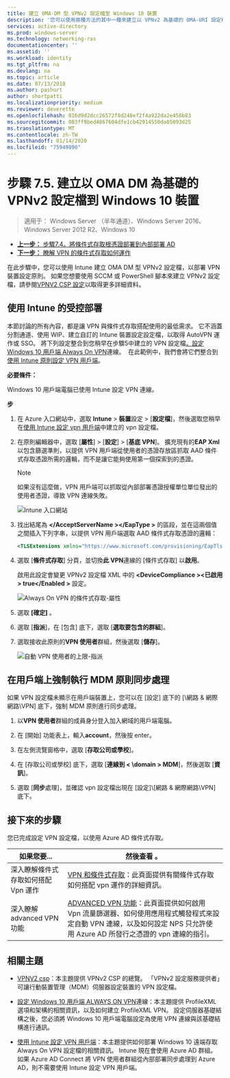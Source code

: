 ```yaml
---
title: 建立 OMA-DM 型 VPNv2 設定檔至 Windows 10 裝置
description: '您可以使用兩種方法的其中一種來建立以 VPNv2 為基礎的 OMA-URI 設定檔。 '
services: active-directory
ms.prod: windows-server
ms.technology: networking-ras
documentationcenter: ''
ms.assetid: ''
ms.workload: identity
ms.tgt_pltfrm: na
ms.devlang: na
ms.topic: article
ms.date: 07/13/2018
ms.author: pashort
author: shortpatti
ms.localizationpriority: medium
ms.reviewer: deverette
ms.openlocfilehash: 016d9d2dcc26572f8d248ef2f4a922da2e456b83
ms.sourcegitcommit: 083ff9bed4867604dfe1cb42914550da05093d25
ms.translationtype: MT
ms.contentlocale: zh-TW
ms.lasthandoff: 01/14/2020
ms.locfileid: "75949890"
---
```

# <a name="step-75-create-oma-dm-based-vpnv2-profiles-to-windows-10-devices"></a>步驟 7.5. 建立以 OMA DM 為基礎的 VPNv2 設定檔到 Windows 10 裝置

>適用于： Windows Server （半年通道）、Windows Server 2016、Windows Server 2012 R2、Windows 10

- [**上一步：** 步驟7.4。將條件式存取根憑證部署到內部部署 AD](vpn-deploy-cond-access-root-cert-to-on-premise-ad.md)
- [**下一步：** 瞭解 VPN 的條件式存取如何運作](https://docs.microsoft.com/windows/access-protection/vpn/vpn-conditional-access)

在此步驟中，您可以使用 Intune 建立 OMA DM 型 VPNv2 設定檔，以部署 VPN 裝置設定原則。 如果您想要使用 SCCM 或 PowerShell 腳本來建立 VPNv2 設定檔，請參閱[VPNV2 CSP 設定](https://docs.microsoft.com/windows/client-management/mdm/vpnv2-csp)以取得更多詳細資料。 

## <a name="managed-deployment-using-intune"></a>使用 Intune 的受控部署

本節討論的所有內容，都是讓 VPN 與條件式存取搭配使用的最低需求。 它不涵蓋分割通道、使用 WIP、建立自訂的 Intune 裝置設定設定檔，以取得 AutoVPN 運作或 SSO。 將下列設定整合到您稍早在步驟5中建立的 VPN 設定檔[。設定 Windows 10 用戶端 Always On VPN](always-on-vpn/deploy/vpn-deploy-client-vpn-connections.md)連線。  在此範例中，我們會將它們整合到[使用 Intune 原則設定 VPN 用戶端](always-on-vpn/deploy/vpn-deploy-client-vpn-connections.md#configure-the-vpn-client-by-using-intune)。 

**必要條件：**

Windows 10 用戶端電腦已使用 Intune 設定 VPN 連線。   


**步**

1. 在 Azure 入口網站中，選取  **Intune** > **裝置**設定 > [**設定檔**]，然後選取您稍早在[使用 Intune 設定 vpn 用戶端](always-on-vpn/deploy/vpn-deploy-client-vpn-connections.md#configure-the-vpn-client-by-using-intune)中建立的 vpn 設定檔。
    
2. 在原則編輯器中，選取 [**屬性**] > [**設定**] > [**基底 VPN**]。 擴充現有的**EAP Xml**以包含篩選準則，以提供 VPN 用戶端從使用者的憑證存放區抓取 AAD 條件式存取憑證所需的邏輯，而不是讓它能夠使用第一個探索到的憑證。

    >[!NOTE]
    >如果沒有這麼做，VPN 用戶端可以抓取從內部部署憑證授權單位單位發出的使用者憑證，導致 VPN 連線失敗。

    ![Intune 入口網站](../../media/Always-On-Vpn/intune-eap-xml.png)

3. 找出結尾為 **\</AcceptServerName >\</EapType >** 的區段，並在這兩個值之間插入下列字串，以提供 VPN 用戶端選取 AAD 條件式存取憑證的邏輯：

    ```XML
    <TLSExtensions xmlns="https://www.microsoft.com/provisioning/EapTlsConnectionPropertiesV2"><FilteringInfo xmlns="https://www.microsoft.com/provisioning/EapTlsConnectionPropertiesV3"><EKUMapping><EKUMap><EKUName>AAD Conditional Access</EKUName><EKUOID>1.3.6.1.4.1.311.87</EKUOID></EKUMap></EKUMapping><ClientAuthEKUList Enabled="true"><EKUMapInList><EKUName>AAD Conditional Access</EKUName></EKUMapInList></ClientAuthEKUList></FilteringInfo></TLSExtensions>
    ```

4. 選取 [**條件式存取**] 分頁，並切換**此 VPN**連線的 [條件式存取] 以**啟用**。
   
   啟用此設定會變更 VPNv2 設定檔 XML 中的 **\<DeviceCompliance >\<已啟用 > true\</Enabled >** 設定。

    ![Always On VPN 的條件式存取-屬性](../../media/Always-On-Vpn/vpn-conditional-access-azure-ad.png)

5. 選取 **\[確定\]** 。

6. 選取 [**指派**]，在 [包含] 底下，選取 [**選取要包含的群組**]。

7. 選取接收此原則的**VPN 使用者**群組，然後選取 [**儲存**]。

    ![自動 VPN 使用者的上限-指派](../../media/Always-On-Vpn/cap-for-auto-vpn-users-assignments.png)

## <a name="force-mdm-policy-sync-on-the-client"></a>在用戶端上強制執行 MDM 原則同步處理

如果 VPN 設定檔未顯示在用戶端裝置上，您可以在 [設定] 底下的 [\\網路 & 網際網路\\VPN] 底下，強制 MDM 原則進行同步處理。

1. 以**VPN 使用者**群組的成員身分登入加入網域的用戶端電腦。

2. 在 [開始] 功能表上，輸入**account**，然後按 enter。

3. 在左側流覽窗格中，選取 [**存取公司或學校**]。

4. 在 [存取公司或學校] 底下，選取 [**連線到 < \domain > MDM**]，然後選取 [**資訊**]。

5. 選取 [**同步**處理]，並確認 vpn 設定檔出現在 [設定]\\[網路 & 網際網路\\VPN] 底下。


## <a name="next-steps"></a>接下來的步驟

您已完成設定 VPN 設定檔，以使用 Azure AD 條件式存取。 

|如果您要...  |然後查看 。  |
|---------|---------|
|深入瞭解條件式存取如何搭配 Vpn 運作  |[VPN 和條件式存取](https://docs.microsoft.com/windows/access-protection/vpn/vpn-conditional-access)：此頁面提供有關條件式存取如何搭配 vpn 運作的詳細資訊。      |
|深入瞭解 advanced VPN 功能  |[ADVANCED VPN 功能](always-on-vpn/deploy/always-on-vpn-adv-options.md#advanced-vpn-features)：此頁面提供如何啟用 Vpn 流量篩選器、如何使用應用程式觸發程式來設定自動 VPN 連線，以及如何設定 NPS 只允許使用 Azure AD 所發行之憑證的 vpn 連線的指引。        |


## <a name="related-topics"></a>相關主題

- [VPNV2 csp](https://msdn.microsoft.com/windows/hardware/commercialize/customize/mdm/vpnv2-csp)：本主題提供 VPNv2 CSP 的總覽。 「VPNv2 設定服務提供者」可讓行動裝置管理（MDM）伺服器設定裝置的 VPN 設定檔。

- [設定 Windows 10 用戶端 ALWAYS ON VPN](https://docs.microsoft.com/windows-server/remote/remote-access/vpn/always-on-vpn/deploy/vpn-deploy-client-vpn-connections)連線：本主題提供 ProfileXML 選項和架構的相關資訊，以及如何建立 ProfileXML VPN。 設定伺服器基礎結構之後，您必須將 Windows 10 用戶端電腦設定為使用 VPN 連線與該基礎結構進行通訊。 

- [使用 Intune 設定 VPN 用戶端](https://docs.microsoft.com/windows-server/remote/remote-access/vpn/always-on-vpn/deploy/vpn-deploy-client-vpn-connections#configure-the-vpn-client-by-using-intune)：本主題提供如何部署 Windows 10 遠端存取 Always On VPN 設定檔的相關資訊。 Intune 現在會使用 Azure AD 群組。 如果 Azure AD Connect 將 VPN 使用者群組從內部部署同步處理到 Azure AD，則不需要使用 Intune 設定 VPN 用戶端。
